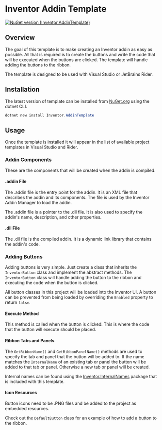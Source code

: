 # Inventor Addin Template

[![NuGet version (Inventor.AddinTemplate)](https://buildstats.info/nuget/Inventor.AddinTemplate)](https://www.nuget.org/packages/Inventor.AddinTemplate)

## Overview

The goal of this template is to make creating an Inventor addin as easy as possible. All that is required is to create the buttons and write the code that will be executed when the buttons are clicked. The template will handle adding the buttons to the ribbon.


The template is designed to be used with Visual Studio or JetBrains Rider.

## Installation

The latest version of template can be installed from [NuGet.org](https://www.nuget.org/packages/Inventor.AddinTemplate/) using the dotnet CLI.

```powershell
dotnet new install Inventor.AddinTemplate
```

## Usage

Once the template is installed it will appear in the list of available project templates in Visual Studio and Rider.

### Addin Components

These are the components that will be created when the addin is compiled.

#### .addin File

The .addin file is the entry point for the addin. It is an XML file that describes the addin and its components. The file is used by the Inventor Addin Manager to load the addin.

The .addin file is a pointer to the .dll file. It is also used to specify the addin's name, description, and other properties.

#### .dll File

The .dll file is the compiled addin. It is a dynamic link library that contains the addin's code.

### Adding Buttons

Adding buttons is very simple. Just create a class that inherits the `InventorButton` class and implement the abstract methods. The `InventorButton` class will handle adding the button to the ribbon and executing the code when the button is clicked.

All button classes in this project will be loaded into the Inventor UI. A button can be prevented from being loaded by overriding the `Enabled` property to return `false`.

#### Execute Method

This method is called when the button is clicked. This is where the code that the button will execute should be placed.

#### Ribbon Tabs and Panels

The `GetRibbonName()` and `GetRibbonPanelName()` methods are used to specify the tab and panel that the button will be added to. If the name matches the `InternalName` of an existing tab or panel the button will be added to that tab or panel. Otherwise a new tab or panel will be created.

Internal names can be found using the [Inventor.InternalNames](https://www.nuget.org/packages/Inventor.InternalNames) package that is included with this template.

#### Icon Resources

Button icons need to be .PNG files and be added to the project as embedded resources.

Check out the `DefaultButton` class for an example of how to add a button to the ribbon.